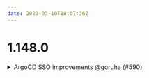 ```yaml
---
date: 2023-03-10T18:07:36Z
---
```


# 1.148.0

<details>
  <summary>ArgoCD SSO improvements @goruha (#590)</summary>

### what
* ArgoCD SSO improvements


</details>